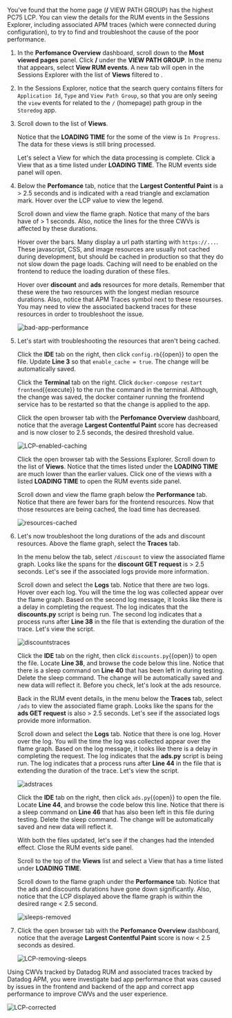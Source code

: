 You've found that the home page (**/** VIEW PATH GROUP) has the highest PC75 LCP. You can view the details for the RUM events in the Sessions Explorer, including associated APM traces (which were connected during configuration), to try to find and troubleshoot the cause of the poor performance.

1. In the **Perfomance Overview** dashboard, scroll down to the **Most viewed pages** panel. Click **/** under the **VIEW PATH GROUP**. In the menu that appears, select **View RUM events**. A new tab will open in the Sessions Explorer with the list of **Views** filtered to .

2. In the Sessions Explorer, notice that the search query contains filters for `Application Id`, `Type` and `View Path Group`, so that you are only seeing the  `view` events for related to the `/` (homepage) path group in the `Storedog` app. 

3. Scroll down to the list of **Views**. 

    Notice that the **LOADING TIME** for the some of the view is `In Progress`. The data for these views is still bring processed.

    Let's select a View for which the data processing is complete. Click a View that as a time listed under **LOADING TIME**. The RUM events side panel will open.

4. Below the **Perfomance** tab, notice that the **Largest Contentful Paint** is a > 2.5 seconds and is indicated with a read triangle and exclamation mark. Hover over the LCP value to view the legend. 

    Scroll down and view the flame graph. Notice that many of the bars have of > 1 seconds. Also, notice the lines for the three CWVs is affected by these durations.
    
    Hover over the bars. Many display a url path starting with `https://...`. These javascript, CSS, and image resources are usually not cached during development, but should be cached in production so that they do not slow down the page loads. Caching will need to be enabled on the frontend to reduce the loading duration of these files.  
    
    Hover over **discount** and **ads** resources for more details. Remember that these were the two resources with the longest median resource durations. Also, notice that APM Traces symbol next to these resourses. You may need to view the associated backend traces for these resources in order to troubleshoot the issue.

    ![bad-app-performance](assets/bad-app-performance.png)

5. Let's start with troubleshooting the resources that aren't being cached.

    Click the **IDE** tab on the right, then click `config.rb`{{open}} to open the file. Update **Line 3** so that `enable_cache = true`. The change will be automatically saved. 

    Click the **Terminal** tab on the right. Click `docker-compose restart frontend`{{execute}} to the run the command in the terminal. Although, the change was saved, the docker container running the frontend service has to be restarted so that the change is applied to the app.

    Click the open browser tab with the **Perfomance Overview** dashboard, notice that the average **Largest Contentful Paint** score has decreased and is now closer to 2.5 seconds, the desired threshold value.

    ![LCP-enabled-caching](assets/LCP-enabled-caching.png)

    Click the open browser tab with the Sessions Explorer. Scroll down to the list of **Views**. Notice that the times listed under the **LOADING TIME** are much lower than the earlier values. Click one of the views with a listed **LOADING TIME** to open the RUM events side panel. 

    Scroll down and view the flame graph below the **Performance** tab. Notice that there are fewer bars for the frontend resources. Now that those resources are being cached, the load time has decreased.

    ![resources-cached](assets/resources-cached.png)

6. Let's now troubleshoot the long durations of the ads and discount resources. Above the flame graph, select the **Traces** tab.  

    In the menu below the tab, select `/discount` to view the associated flame graph. Looks like the spans for the **discount GET request** is > 2.5 seconds. Let's see if the associated logs provide more information.

    Scroll down and select the **Logs** tab. Notice that there are two logs. Hover over each log. You will the time the log was collected appear over the flame graph. Based on the second log message, it looks like there is a delay in completing the request. The log indicates that the **discounts.py** script is being run. The second log indicates that a process runs after **Line 38** in the file that is extending the duration of the trace. Let's view the script.

    ![discountstraces](assets/discountstraces.gif)

    Click the **IDE** tab on the right, then click `discounts.py`{{open}} to open the file. Locate **Line 38**, and browse the code below this line. Notice that there is a sleep command on **Line 40** that has been left in during testing. Delete the sleep command. The change will be automatically saved and new data will reflect it. Before you check, let's look at the ads resource.

    Back in the RUM event details, in the menu below the **Traces** tab, select `/ads` to view the associated flame graph. Looks like the spans for the **ads GET request** is also > 2.5 seconds. Let's see if the associated logs provide more information.

    Scroll down and select the **Logs** tab. Notice that there is one log. Hover over the log. You will the time the log was collected appear over the flame graph. Based on the log message, it looks like there is a delay in completing the request. The log indicates that the **ads.py** script is being run. The log indicates that a process runs after **Line 44** in the file that is extending the duration of the trace. Let's view the script.

    ![adstraces](assets/adstraces.gif)

    Click the **IDE** tab on the right, then click `ads.py`{{open}} to open the file. Locate **Line 44**, and browse the code below this line. Notice that there is a sleep command on **Line 46** that has also been left in this file during testing. Delete the sleep command. The change will be automatically saved and new data will reflect it.

    With both the files updated, let's see if the changes had the intended effect. Close the RUM events side panel.

    Scroll to the top of the **Views** list and select a View that has a time listed under **LOADING TIME**. 
    
    Scroll down to the flame graph under the **Performance** tab. Notice that the ads and discounts durations have gone down significantly. Also, notice that the LCP displayed above the flame graph is within the desired range < 2.5 second.

    ![sleeps-removed](assets/sleeps-removed.png)

6. Click the open browser tab with the **Perfomance Overview** dashboard, notice that the average **Largest Contentful Paint** score is now < 2.5 seconds as desired.

    ![LCP-removing-sleeps](assets/LCP-removing-sleeps.png)

Using CWVs tracked by Datadog RUM and associated traces tracked by Datadog APM, you were investigate bad app performance that was caused by issues in the frontend and backend of the app and correct app performance to improve CWVs and the user experience.

![LCP-corrected](assets/LCP-corrected.png)